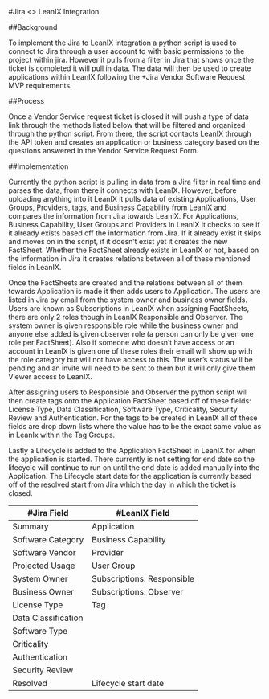 #Jira <> LeanIX Integration

##Background

To implement the Jira to LeanIX integration a python script is used to connect to Jira through a user account to with basic permissions to the project within jira. However it pulls from a filter in Jira that shows once the ticket is completed it will pull in data. The data will then be used to create applications within LeanIX following the +Jira Vendor Software Request MVP requirements.


##Process

Once a Vendor Service request ticket is closed it will push a type of data link through the methods listed below that will be filtered and organized through the python script. From there, the script contacts LeanIX through the API token and creates an application or business category based on the questions answered in the Vendor Service Request Form. 

##Implementation

Currently the python script is pulling in data from a Jira filter in real time and parses the data, from there it connects with LeanIX. However, before uploading anything into it LeanIX it pulls data of existing Applications, User Groups, Providers, tags, and Business Capability from LeanIX and compares the information from Jira towards LeanIX. For Applications, Business Capability, User Groups and Providers in LeanIX it checks to see if it already exists based off the information from Jira. If it already exist it skips and moves on in the script, if it doesn’t exist yet it creates the new FactSheet. Whether the FactSheet already exists in LeanIX or not, based on the information in Jira it creates relations between all of these mentioned fields in LeanIX.

Once the FactSheets are created and the relations between all of them towards Application is made it then adds users to Application. The users are listed in Jira by email from the system owner and business owner fields. Users are known as Subscriptions in LeanIX when assigning FactSheets, there are only 2 roles though in LeanIX Responsible and Observer. The system owner is given responsible role while the business owner and anyone else added is given observer role (a person can only be given one role per FactSheet). Also if someone who doesn’t have access or an account in LeanIX is given one of these roles their email will show up with the role category but will not have access to this. The user’s status will be pending and an invite will need to be sent to them but it will only give them Viewer access to LeanIX.

After assigning users to Responsible and Observer the python script will then create tags onto the Application FactSheet based off of these fields: License Type, Data Classification, Software Type, Criticality, Security Review and Authentication. For the tags to be created in LeanIX all of these fields are drop down lists where the value has to be the exact same value as in LeanIx within the Tag Groups.

Lastly a Lifecycle is added to the Application FactSheet in LeanIX for when the application is started. There currently is not setting for end date so the lifecycle will continue to run on until the end date is added manually into the Application. The Lifecycle start date for the application is currently based off of the resolved start from Jira which the day in which the ticket is closed.

| #Jira Field          | #LeanIX Field               |
| ------------------- | -------------------------- |
| Summary             | Application                |
| Software Category   | Business Capability        |
| Software Vendor     | Provider                   |
| Projected Usage     | User Group                 |
| System Owner        | Subscriptions: Responsible |
| Business Owner      | Subscriptions: Observer    |
| License Type        | Tag                        |
| Data Classification |                            |
| Software Type       |                            |
| Criticality         |                            |
| Authentication      |                            |
| Security Review     |                            |
| Resolved            | Lifecycle start date       |

